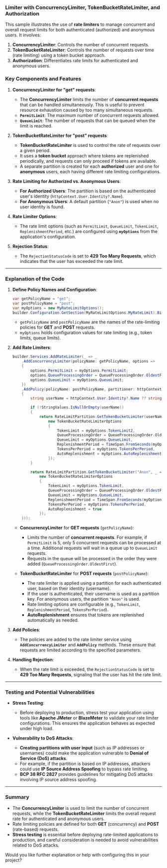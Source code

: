 ### **Limiter with ConcurrencyLimiter, TokenBucketRateLimiter, and Authorization**

This sample illustrates the use of **rate limiters** to manage concurrent and overall request limits for both authenticated (authorized) and anonymous users. It involves:

1. **ConcurrencyLimiter**: Controls the number of concurrent requests.
2. **TokenBucketRateLimiter**: Controls the number of requests over time (rate limiting) using a token bucket approach.
3. **Authorization**: Differentiates rate limits for authenticated and anonymous users.

### **Key Components and Features**

1. **ConcurrencyLimiter for "get" requests**:
   - The **ConcurrencyLimiter** limits the number of **concurrent requests** that can be handled simultaneously. This is useful to prevent resource exhaustion caused by too many simultaneous requests.
   - **`PermitLimit`**: The maximum number of concurrent requests allowed.
   - **`QueueLimit`**: The number of requests that can be queued when the limit is reached.

2. **TokenBucketRateLimiter for "post" requests**:
   - **TokenBucketRateLimiter** is used to control the rate of requests over a given period.
   - It uses a **token bucket** approach where tokens are replenished periodically, and requests can only proceed if tokens are available.
   - A separate partition is created for each **authorized** user and one for **anonymous** users, each having different rate limiting configurations.

3. **Rate Limiting for Authorized vs. Anonymous Users**:
   - **For Authorized Users**: The partition is based on the authenticated user's identity (`httpContext.User.Identity?.Name`).
   - **For Anonymous Users**: A default partition (`"Anon"`) is used when no user identity is found.

4. **Rate Limiter Options**:
   - The rate limit options (such as `PermitLimit`, `QueueLimit`, `TokenLimit`, `ReplenishmentPeriod`, etc.) are configured using **`myOptions`** from the application's configuration.

5. **Rejection Status**:
   - The `RejectionStatusCode` is set to **429 Too Many Requests**, which indicates that the user has exceeded the rate limit.

---

### **Explanation of the Code**

1. **Define Policy Names and Configuration**:
   ```csharp
   var getPolicyName = "get";
   var postPolicyName = "post";
   var myOptions = new MyRateLimitOptions();
   builder.Configuration.GetSection(MyRateLimitOptions.MyRateLimit).Bind(myOptions);
   ```

   - `getPolicyName` and `postPolicyName` are the names of the rate-limiting policies for **GET** and **POST** requests.
   - `myOptions` holds configuration values for rate limiting (e.g., token limits, queue limits).

2. **Add Rate Limiters**:
   ```csharp
   builder.Services.AddRateLimiter(_ => _
       .AddConcurrencyLimiter(policyName: getPolicyName, options =>
       {
           options.PermitLimit = myOptions.PermitLimit;
           options.QueueProcessingOrder = QueueProcessingOrder.OldestFirst;
           options.QueueLimit = myOptions.QueueLimit;
       })
       .AddPolicy(policyName: postPolicyName, partitioner: httpContext =>
       {
           string userName = httpContext.User.Identity?.Name ?? string.Empty;

           if (!StringValues.IsNullOrEmpty(userName))
           {
               return RateLimitPartition.GetTokenBucketLimiter(userName, _ =>
                   new TokenBucketRateLimiterOptions
                   {
                       TokenLimit = myOptions.TokenLimit2,
                       QueueProcessingOrder = QueueProcessingOrder.OldestFirst,
                       QueueLimit = myOptions.QueueLimit,
                       ReplenishmentPeriod = TimeSpan.FromSeconds(myOptions.ReplenishmentPeriod),
                       TokensPerPeriod = myOptions.TokensPerPeriod,
                       AutoReplenishment = myOptions.AutoReplenishment
                   });
           }

           return RateLimitPartition.GetTokenBucketLimiter("Anon", _ =>
               new TokenBucketRateLimiterOptions
               {
                   TokenLimit = myOptions.TokenLimit,
                   QueueProcessingOrder = QueueProcessingOrder.OldestFirst,
                   QueueLimit = myOptions.QueueLimit,
                   ReplenishmentPeriod = TimeSpan.FromSeconds(myOptions.ReplenishmentPeriod),
                   TokensPerPeriod = myOptions.TokensPerPeriod,
                   AutoReplenishment = true
               });
       }));
   ```

   - **ConcurrencyLimiter** for **GET requests** (`getPolicyName`):
     - Limits the number of **concurrent requests**. For example, if `PermitLimit` is 5, only 5 concurrent requests can be processed at a time. Additional requests will wait in a queue up to `QueueLimit` requests.
     - Requests in the queue will be processed in the order they were added (`QueueProcessingOrder.OldestFirst`).

   - **TokenBucketRateLimiter** for **POST requests** (`postPolicyName`):
     - The rate limiter is applied using a partition for each authenticated user, based on their identity (username).
     - If the user is authenticated, their username is used as a partition key. For anonymous users, the partition `"Anon"` is used.
     - Rate limiting options are configurable (e.g., `TokenLimit`, `ReplenishmentPeriod`, `TokensPerPeriod`).
     - **AutoReplenishment** ensures that tokens are replenished automatically as needed.

3. **Add Policies**:
   - The policies are added to the rate limiter service using **`AddConcurrencyLimiter`** and **`AddPolicy`** methods. These ensure that requests are limited according to the specified parameters.

4. **Handling Rejection**:
   - When the rate limit is exceeded, the `RejectionStatusCode` is set to **429 Too Many Requests**, signaling that the user has hit the rate limit.

---

### **Testing and Potential Vulnerabilities**

- **Stress Testing**: 
  - Before deploying to production, stress test your application using tools like **Apache JMeter** or **BlazeMeter** to validate your rate limiter configurations. This ensures the application behaves as expected under high load.

- **Vulnerability to DoS Attacks**:
  - **Creating partitions with user input** (such as IP addresses or usernames) could make the application vulnerable to **Denial of Service (DoS) attacks**. 
  - For example, if the partition is based on IP addresses, attackers could use **IP Source Address Spoofing** to bypass rate limiting.
  - **BCP 38 RFC 2827** provides guidelines for mitigating DoS attacks involving IP source address spoofing.

---

### **Summary**

- The **ConcurrencyLimiter** is used to limit the number of concurrent requests, while the **TokenBucketRateLimiter** limits the overall request rate for authenticated and anonymous users.
- Rate limiting policies are defined for both **GET** (concurrency) and **POST** (rate-based) requests.
- **Stress testing** is essential before deploying rate-limited applications to production, and careful consideration is needed to avoid vulnerabilities related to DoS attacks.

Would you like further explanation or help with configuring this in your project?